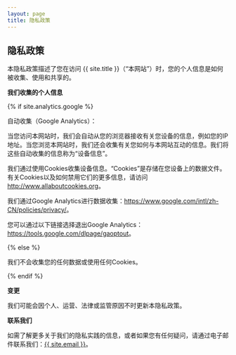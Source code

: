 ```yaml
---
layout: page
title: 隐私政策
---
```

<div class="col-lg-12 text-center">
	<h2 class="section-heading text-uppercase">隐私政策</h2>
</div>

本隐私政策描述了您在访问 {{ site.title }}（“本网站”）时，您的个人信息是如何被收集、使用和共享的。

**我们收集的个人信息**

{% if site.analytics.google %}

自动收集（Google Analytics）：

当您访问本网站时，我们会自动从您的浏览器接收有关您设备的信息，例如您的IP地址。当您浏览本网站时，我们还会收集有关您如何与本网站互动的信息。我们将这些自动收集的信息称为“设备信息”。

我们通过使用Cookies收集设备信息。“Cookies”是存储在您设备上的数据文件。有关Cookies以及如何禁用它们的更多信息，请访问 <http://www.allaboutcookies.org>。

我们通过Google Analytics进行数据收集：<https://www.google.com/intl/zh-CN/policies/privacy/>。

您可以通过以下链接选择退出Google Analytics：<https://tools.google.com/dlpage/gaoptout>。

{% else %}

我们不会收集您的任何数据或使用任何Cookies。

{% endif %}

**变更**

我们可能会因个人、运营、法律或监管原因不时更新本隐私政策。

**联系我们**

如需了解更多关于我们的隐私实践的信息，或者如果您有任何疑问，请通过电子邮件联系我们：<a href="mailto:{{ site.email }}">{{ site.email }}</a>。